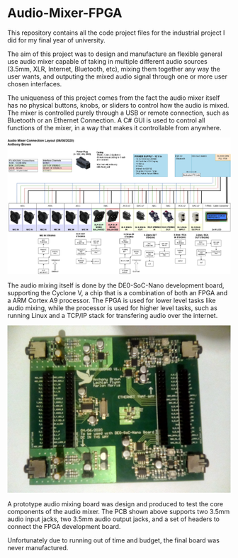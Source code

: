 # Audio-Mixer-FPGA
This repository contains all the code project files for the industrial project I did for my final year of university.

The aim of this project was to design and manufacture an flexible general use audio mixer capable of taking in multiple 
different audio sources (3.5mm, XLR, Internet, Bluetooth, etc), mixing them together any way the user wants, and outputing 
the mixed audio signal through one or more user chosen interfaces. 

The uniqueness of this project comes from the fact the audio mixer itself has no physical buttons, knobs, or sliders to
control how the audio is mixed. The mixer is controlled purely through a USB or remote connection, such as Bluetooth 
or an Ethernet Connection. A C# GUI is used to control all functions of the mixer, in a way that makes it controllable 
from anywhere.

![Mixer Interface Diagram](Mixer_Connection_Layout.png)

The audio mixing itself is done by the DE0-SoC-Nano development board, supporting the Cyclone V, 
a chip that is a combination of both an FPGA and a ARM Cortex A9 processor. The FPGA is used for lower 
level tasks like audio mixing, while the processor is used for higher level tasks, such as running Linux 
and a TCP/IP stack for transfering audio over the internet.

![Prototype Mixer Board](protoboard.jpg)

A prototype audio mixing board was design and produced to test the core components of the audio mixer. The PCB shown above 
supports two 3.5mm audio input jacks, two 3.5mm audio output jacks, and a set of headers to connect the FPGA development board.

Unfortunately due to running out of time and budget, the final board was never manufactured.
